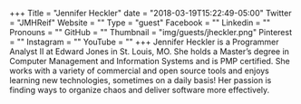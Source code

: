 +++
Title = "Jennifer Heckler"
date = "2018-03-19T15:22:49-05:00"
Twitter = "JMHReif"
Website = ""
Type = "guest"
Facebook = ""
Linkedin = ""
Pronouns = ""
GitHub = ""
Thumbnail = "img/guests/jheckler.png"
Pinterest = ""
Instagram = ""
YouTube = ""
+++
Jennifer Heckler is a Programmer Analyst II at Edward Jones in St. Louis, MO. She holds a Master’s degree in Computer Management and Information Systems and is PMP certified. She works with a variety of commercial and open source tools and enjoys learning new technologies, sometimes on a daily basis! Her passion is finding ways to organize chaos and deliver software more effectively.
